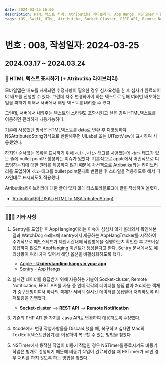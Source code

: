 ```yaml
---
date: 2024-03-25 16:00
description: HTML 텍스트 처리, Atributika 라이브러리, App Hangs, NSTimer 비동기 작업 처리, Xcode Discard 복구
tags: iOS, Swift, HTML, Atributika, Socket-Cluster, REST API, Remote Notificaiton, Sentry, NSAttributedString, Timer
---
```

# 번호 : 008, 작성일자: 2024-03-25

## 2024.03.17 ~ 2024.03.24
### 📱 HTML 텍스트 표시하기 (+ Atributika 라이브러리)
모바일앱은 배포를 하게되면 수정사항이 필요한 경우 심사요청을 한 후 심사가 완료되어야 배포를 진행할 수 있다. 그런데 자주 변경되어야 하는 텍스트로 인해 여러번 배포하는 일을 피하기 위해서 서버에서 해당 텍스트를 내려줄 수 있다.

그런데, 서버에서 내려주는 텍스트의 스타일도 포함시키고 싶은 경우 HTML텍스트를 이용하면 편리하게 사용가능하다. 

기존에 사용했던 방식은 HTML텍스트를 data로 변환 후 디코딩하여 NSAttributedString형식으로 반환해주면 UILabel 또는 UITextView에 표시하여 사용했었다.

하지만 순서없는 목록을 표시하기 위해 `<ul>` , `<li>` 태그를 사용했는데 `<br>` 태그가 있는 줄에 bullet point가 생성되는 이슈가 있었다. 기본적으로 apple에서 어떤식으로 디코딩하는지에 대한 원리를 제공하지 않기 때문에 차선책으로 Atributika라는 라이브러리를 도입하여 `<li>` 태그를 bullet point문자로 변환한 후 스타일을 적용하도록 해서 디자인대로 표시되도록 적용했다.

Atributika라이브러리에 대한 글이 많지 않아 티스토리블로그에 글을 작성하여 올렸다.

- [Atributika라이브러리 (HTML to NSAttributedString)](https://sookim-1.tistory.com/2)

---

### 🙋🏻‍♂️ 기타 사항

1. Sentry를 도입한 후 AppHanging이라는 이슈가 심심치 않게 올라와서 확인해본 결과 WatchDog 스레드에 sentry에서 제공하는 AppHangTracker를 시작하여 주기적으로 메인스레드가 제한시간내에 작업항목을 실행하는지 확인한 후 2초이상 응답하지 않으면 AppHanging 이벤트가 생성된다고 한다. Sentry 문서에서도 예외상황이 여러 가지 있어서 해당 옵션을 비활성화하도록 했다.
    - [Apple - **Understanding hangs in your app**](https://developer.apple.com/documentation/xcode/understanding-hangs-in-your-app)
    - [Sentry - App Hangs](https://docs.sentry.io/platforms/apple/configuration/app-hangs/)
  

2. 실시간 데이터를 응답받기 위해 사용하는 기술이 Socket-cluster, Remote Notification, REST API를 사용 중 인데 각각의 데이터를 응답 받아 처리하는 객체가 중구난방이여서 하나의 객체가 서버의 실시간 데이터를 응답받아 처리하도록 리팩토링을 진행했다.
    - **Socket-cluster** ——> **REST API** ——> **Remote Notification**

3. 기존의 PHP API 한 가지를 Java API로 변경하여 대응하도록 수정했다.
   
4. Xcode에서 변경 작업사항들을 Discard 했을 때, 복구하고 싶다면 Mac의 TextEdit(텍스트편집기)를 이용하여 복구할 수 있는 방법을 찾았다.
   
5. NSTimer에서 동작한 작업이 비동기 작업인 경우 NSTimer를 종료시켜도 비동기 작업은 별개로 진행되기 때문에 비동기 작업이 완료되었을 때 NSTimer가 nil인 경우 처리를 하지 않도록 하는 방법을 찾았다.
